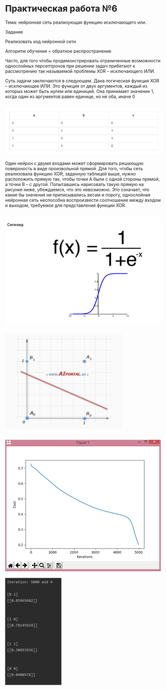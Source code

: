Практическая работа №6
=========
Тема: нейронная сеть реализующая функцию исключающего или.

Задание 

Реализовать код нейронной сети

Алгоритм обучения = обратное распространение

Часто, для того чтобы продемонстрировать ограниченные возможности однослойных персептронов при решении задач прибегают к рассмотрению так называемой проблемы XOR – исключающего ИЛИ.

Суть задачи заключаются в следующем. Дана логическая функция XOR – исключающее ИЛИ. Это функция от двух аргументов, каждый из которых может быть нулем или единицей. Она принимает значение 1, когда один из аргументов равен единице, но не оба, иначе 0

![alt text](https://raw.githubusercontent.com/Kotenka/pract6/master/Screenshot_3.png)
---------
Один нейрон с двумя входами может сформировать решающую поверхность в виде произвольной прямой. Для того, чтобы сеть реализовала функцию XOR, заданную таблицей выше, нужно расположить прямую так, чтобы точки A были с одной стороны прямой, а точки B – с другой. Попытавшись нарисовать такую прямую на рисунке ниже, убеждаемся, что это невозможно. Это означает, что какие бы значения ни приписывались весам и порогу, однослойная нейронная сеть неспособна воспроизвести соотношение между входом и выходом, требуемое для представления функции XOR.

![alt text](https://github.com/Kotenka/pract6/blob/master/сигмоид.png)
---------
![alt text](https://github.com/Kotenka/pract6/blob/master/Screenshot_4.png)
---------
![alt text](https://github.com/Kotenka/pract6/blob/master/Screenshot_2.png)
---------
![alt text](https://github.com/Kotenka/pract6/blob/master/Screenshot_1.png)
